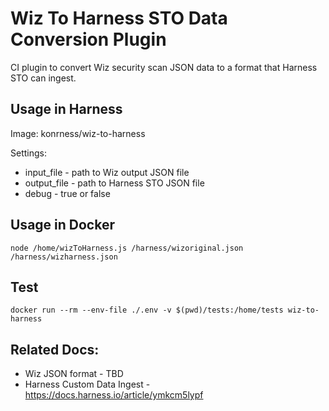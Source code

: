 # Wiz To Harness STO Data Conversion Plugin
CI plugin to convert Wiz security scan JSON data to a format that Harness STO can ingest.

## Usage in Harness
Image: konrness/wiz-to-harness

Settings:
 - input_file - path to Wiz output JSON file
 - output_file - path to Harness STO JSON file
 - debug - true or false

## Usage in Docker
```
node /home/wizToHarness.js /harness/wizoriginal.json /harness/wizharness.json
```

## Test
```
docker run --rm --env-file ./.env -v $(pwd)/tests:/home/tests wiz-to-harness
```

## Related Docs: 
 - Wiz JSON format - TBD
 - Harness Custom Data Ingest - https://docs.harness.io/article/ymkcm5lypf

